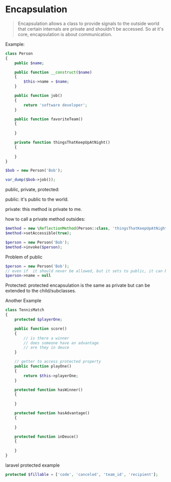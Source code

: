 # Encapsulation

> Encapsulation allows a class to provide signals to the outside world that certain internals are private and shouldn't be accessed. So at it's core, encapsulation is about communication.

Example:

```php
class Person
{
    public $name;

    public function __construct($name)
    {
        $this->name = $name;
    }

    public function job()
    {
        return 'software developer';
    }

    public function favoriteTeam()
    {
        
    }

    private function thingsThatKeepUpAtNight()
    {
        
    }
}

$bob = new Person('Bob');

var_dump($bob->job());
```

public, private, protected:

public: it's public to the world.

private: this method is private to me.

how to call a private method outsides:
```php
$method = new \ReflectionMethod(Person::class, 'thingsThatKeepUpAtNight');
$method->setAccessible(true);

$person = new Person('Bob');
$method->invoke($person);
```

Problem of public

```php
$person = new Person('Bob');
// even if  it should never be allowed, but it sets to public, it can be done.
$person->name = null

```

Protected: protected encapsulation is the same as private but can be extended to the child/subclasses.

Another Example

```php
class TennisMatch
{
    protected $playerOne;

    public function score()
    {
        // is there a winner
        // does someone have an advantage
        // are they in deuce
    }

    // getter to access protected property
    public function playOne()
    {
        return $this->playerOne;
    }

    protected function hasWinner()
    {
        
    }

    protected function hasAdvantage()
    {
        
    }

    protected function inDeuce()
    {
        
    }
}
```

laravel protected example

```php
protected $fillable = ['code', 'canceled', 'team_id', 'recipient'];
```